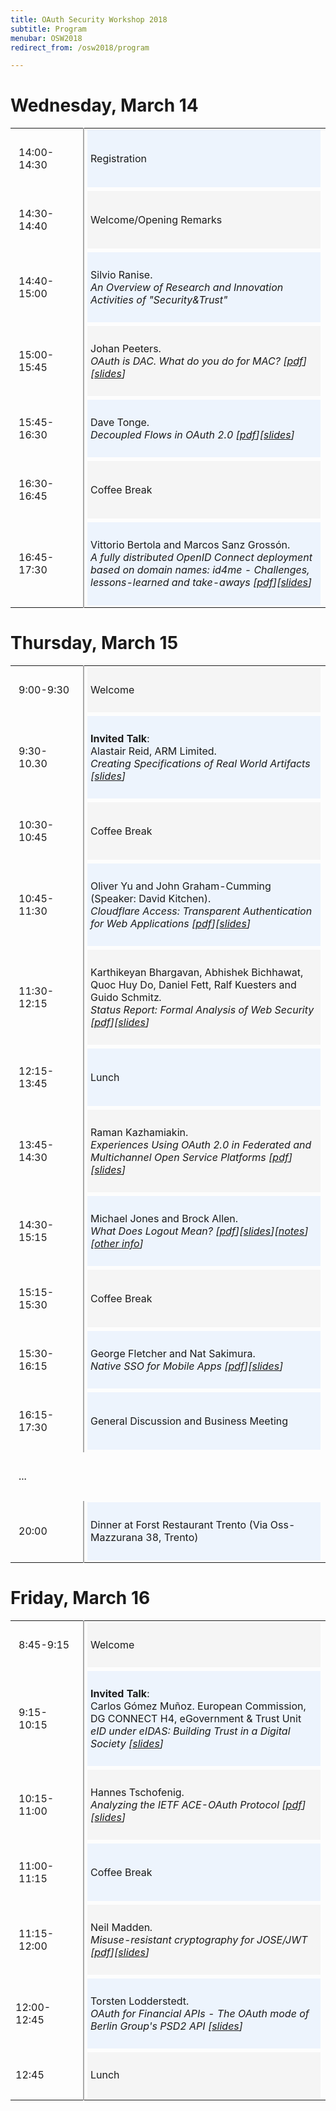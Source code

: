 ```yaml
---
title: OAuth Security Workshop 2018
subtitle: Program
menubar: OSW2018
redirect_from: /osw2018/program

---
```


<h1>Wednesday, March 14</h1>
<table>
  <tbody>
    <tr style="padding: 10px 0px 10px 0px;">
      <td style="width: 100px;">
        <p style="padding: 10px 5px;">14:00-14:30</p>
      </td>
      <td style="padding-left: 5px; border-left: solid 2px #AAA; background-color: #edf4fd; background-clip: content-box;">
        <p style="padding: 10px 5px;">Registration </p>      
      </td>
    </tr>
    <tr style="padding: 10px 0px 10px 0px;">
      <td>
        <p style="padding: 10px 5px;">14:30-14:40</p>
      </td>
      <td style="padding-left: 5px; border-left: solid 2px #AAA; background-color: #f5f5f5; background-clip: content-box;">
        <p style="padding: 10px 5px;">Welcome/Opening Remarks</p>
      </td>
    </tr>
    <tr style="padding: 10px 0px 10px 0px;">
      <td><p style="padding: 10px 5px;">14:40-15:00</p></td>
      <td style="padding-left: 5px; border-left: solid 2px #AAA; background-color: #edf4fd; background-clip: content-box;">
        <p style="padding: 10px 5px;">Silvio Ranise.<br><span style="font-style: italic;">An Overview of Research and Innovation Activities of "Security&Trust"</span></p>
      </td>
    </tr>
    <tr style="padding: 10px 0px 10px 0px;">
      <td><p style="padding: 10px 5px;">15:00-15:45</p></td>
      <td style="padding-left: 5px; border-left: solid 2px #AAA; background-color: #f5f5f5; background-clip: content-box;">
        <p style="padding: 10px 5px;">Johan Peeters. <br><span style="font-style: italic;">OAuth is DAC. What do you do for MAC? [<a href="assets/osw2018_paper_3_new.pdf" target="_blank">pdf</a>] [<a href="assets/osw2018_paper_3_slides.pdf" target="_blank">slides</a>]</span></p>
      </td>
    </tr>
    <tr style="padding: 10px 0px 10px 0px;">
      <td><p style="padding: 10px 5px;">15:45-16:30</p></td>
      <td style="padding-left: 5px; border-left: solid 2px #AAA; background-color: #edf4fd; background-clip: content-box;">
        <p style="padding: 10px 5px;">Dave Tonge. <br><span style="font-style: italic;">Decoupled Flows in OAuth 2.0 [<a href="assets/osw2018_paper_4.pdf" target="_blank">pdf</a>][<a href="assets/osw2018_paper_4_slides.pdf" target="_blank">slides</a>]</span></p>
      </td>
    </tr>
    <tr style="padding: 10px 0px 10px 0px;">
      <td><p style="padding: 10px 5px;">16:30-16:45</p></td>
      <td style="padding-left: 5px; border-left: solid 2px #AAA; background-color: #f5f5f5; background-clip: content-box;">
        <p style="padding: 10px 5px;">Coffee Break</p>
      </td>
    </tr>
    <tr style="padding: 10px 0px 10px 0px;">
      <td><p style="padding: 10px 5px;">16:45-17:30</p></td>
      <td style="padding-left: 5px; border-left: solid 2px #AAA; background-color: #edf4fd; background-clip: content-box;">
        <p style="padding: 10px 5px;">Vittorio Bertola and Marcos Sanz Grossón.<br><span style="font-style: italic;">A fully distributed OpenID Connect deployment based on domain names: id4me - Challenges, lessons-learned and take-aways [<a href="assets/osw2018_paper_2.pdf" target="_blank">pdf</a>][<a href="assets/osw2018_paper_2_slides.pdf" target="_blank">slides</a>]</span></p>
      </td>
    </tr>
  </tbody>
</table>

<h1>Thursday, March 15</h1>
<table>
  <tbody>
    <tr style="padding: 10px 0px 10px 0px;">
      <td style="width: 100px;"><p style="padding: 10px 5px;">9:00-9:30</p></td>
      <td style="padding-left: 5px; border-left: solid 2px #AAA; background-color: #f5f5f5; background-clip: content-box;">
        <p style="padding: 10px 5px;">Welcome</p>
      </td>
    </tr>
    <tr style="padding: 10px 0px 10px 0px;">
      <td><p style="padding: 10px 5px;">9:30-10.30</p></td>
      <td style="padding-left: 5px; border-left: solid 2px #AAA; background-color: #edf4fd; background-clip: content-box;">
        <p style="padding: 10px 5px;"><strong>Invited Talk</strong>:<br>Alastair Reid, ARM Limited.<br><span style="font-style: italic;">Creating Specifications of Real World Artifacts [<a href="assets/invited_talk_1.pdf" target="_blank">slides</a>]</span></p>
      </td>
    </tr>
    <tr style="padding: 10px 0px 10px 0px;">
      <td><p style="padding: 10px 5px;">10:30-10:45</p></td>
      <td style="padding-left: 5px; border-left: solid 2px #AAA; background-color: #f5f5f5; background-clip: content-box;">
        <p style="padding: 10px 5px;">Coffee Break</p>
      </td>
    </tr>
    <tr style="padding: 10px 0px 10px 0px;">
      <td><p style="padding: 10px 5px;">10:45-11:30</p></td>
      <td style="padding-left: 5px; border-left: solid 2px #AAA; background-color: #edf4fd; background-clip: content-box;">
        <p style="padding: 10px 5px;">Oliver Yu and John Graham-Cumming <span>(Speaker: David Kitchen).<br><span style="font-style: italic;">Cloudflare Access: Transparent Authentication for Web Applications [<a href="assets/osw2018_paper_8.pdf" target="_blank">pdf</a>][<a href="assets/osw2018_paper_8_slides.pdf" target="_blank">slides</a>]</span></span></p>
      </td>
    </tr>
    <tr style="padding: 10px 0px 10px 0px;">
      <td><p style="padding: 10px 5px;">11:30-12:15</p></td>
      <td style="padding-left: 5px; border-left: solid 2px #AAA; background-color: #f5f5f5; background-clip: content-box;">
        <p style="padding: 10px 5px;">Karthikeyan Bhargavan, Abhishek Bichhawat, Quoc Huy Do, Daniel Fett, Ralf Kuesters and Guido Schmitz<span style="font-style: italic;">.<br>Status Report: Formal Analysis of Web Security [<a href="assets/osw2018_paper_1.pdf" target="_blank">pdf</a>][<a href="assets/osw2018_paper_1_slides.pdf" target="_blank">slides</a>]</span></p>
      </td>
    </tr>
    <tr style="padding: 10px 0px 10px 0px;">
      <td><p style="padding: 10px 5px;">12:15-13:45</p></td>
      <td style="padding-left: 5px; border-left: solid 2px #AAA; background-color: #edf4fd; background-clip: content-box;">
        <p style="padding: 10px 5px;">Lunch</p>
      </td>
    </tr>
    <tr style="padding: 10px 0px 10px 0px;">
      <td><p style="padding: 10px 5px;">13:45-14:30</p></td>
      <td style="padding-left: 5px; border-left: solid 2px #AAA; background-color: #f5f5f5; background-clip: content-box;">
        <p style="padding: 10px 5px;">Raman Kazhamiakin. <br><span style="font-style: italic;">Experiences Using OAuth 2.0 in Federated and Multichannel Open Service Platforms [<a href="assets/osw2018_paper_6.pdf" target="_blank">pdf</a>][<a href="assets/osw2018_paper_6_slides.pdf" target="_blank">slides</a>]</span></p>
      </td>
    </tr>
    <tr style="padding: 10px 0px 10px 0px;">
      <td><p style="padding: 10px 5px;">14:30-15:15</p></td>
      <td style="padding-left: 5px; border-left: solid 2px #AAA; background-color: #edf4fd; background-clip: content-box;">
        <p style="padding: 10px 5px;">Michael Jones and Brock Allen.<span style="font-style: italic;"><br>What Does Logout Mean? [<a href="assets/osw2018_paper_7.pdf" target="_blank">pdf</a>][<a href="assets/osw2018_paper_7_slides.pdf" target="_blank">slides</a>][<a href="https://bitbucket.org/openid/connect/wiki/What%20Does%20Logout%20Mean%3F" target="_blank">notes</a>][<a href="http://self-issued.info/?p=1804" target="_blank">other info</a>]</span></p>
      </td>
    </tr>
    <tr style="padding: 10px 0px 10px 0px;">
      <td><p style="padding: 10px 5px;">15:15-15:30</p></td>
      <td style="padding-left: 5px; border-left: solid 2px #AAA; background-color: #f5f5f5; background-clip: content-box;">
        <p style="padding: 10px 5px;">Coffee Break</p>
      </td>
    </tr>
    <tr style="padding: 10px 0px 10px 0px;">
      <td><p style="padding: 10px 5px;">15:30-16:15</p></td>
      <td style="padding-left: 5px; border-left: solid 2px #AAA; background-color: #edf4fd; background-clip: content-box;">
        <p style="padding: 10px 5px;">George Fletcher and Nat Sakimura.<span style="font-style: italic;"><br>Native SSO for Mobile Apps [<a href="assets/osw2018_paper_9.pdf">pdf</a>][<a href="assets/osw2018_paper_9_slides.pdf" target="_blank">slides</a>]</span></p>
      </td>
    </tr>
    <tr style="padding: 10px 0px 10px 0px;">
      <td><p style="padding: 10px 5px;">16:15-17:30</p></td>
      <td style="padding-left: 5px; border-left: solid 2px #AAA; background-color: #edf4fd; background-clip: content-box;">
        <p style="padding: 10px 5px;"><span>General Discussion and Business Meeting</span></p>
      </td>
    </tr>
    <tr style="padding: 10px 0px 10px 0px;">
      <td><p style="padding: 10px 5px;">...</p></td>
      <td></td>
    </tr>
    <tr style="padding: 10px 0px 10px 0px;">
      <td><p style="padding: 10px 5px;">20:00</p></td>
      <td style="padding-left: 5px; border-left: solid 2px #AAA; background-color: #edf4fd; background-clip: content-box;">
        <p style="padding: 10px 5px;">Dinner at Forst Restaurant Trento (Via Oss-Mazzurana 38, Trento)<br></p>
      </td>
    </tr>
  </tbody>
</table>

<h1>Friday, March 16</h1>
<table style="width: 100%;">
  <tbody>
    <tr style="padding: 10px 0px 10px 0px;">
      <td style="width: 100px;"><p style="padding: 10px 5px;">8:45-9:15</p></td>
      <td style="padding-left: 5px; border-left: solid 2px #AAA; background-color: #f5f5f5; background-clip: content-box;">
        <p style="padding: 10px 5px;">Welcome</p>
      </td>
    </tr>
    <tr style="padding: 10px 0px 10px 0px;">
      <td><p style="padding: 10px 5px;">9:15-10:15</p></td>
      <td style="padding-left: 5px; border-left: solid 2px #AAA; background-color: #edf4fd; background-clip: content-box;">
        <p style="padding: 10px 5px;"><strong>Invited Talk</strong>:<br>Carlos Gómez Muñoz.  European Commission, DG CONNECT H4, eGovernment &amp; Trust Unit<br><em>eID under eIDAS: Building Trust in a Digital Society [<a href="assets/invited_talk_2.pdf" target="_blank">slides</a>]</em></p>
      </td>
    </tr>
    <tr style="padding: 10px 0px 10px 0px;">
      <td><p style="padding: 10px 5px;">10:15-11:00</p></td>
      <td style="padding-left: 5px; border-left: solid 2px #AAA; background-color: #f5f5f5; background-clip: content-box;">
        <p style="padding: 10px 5px;">Hannes Tschofenig. <br><span style="font-style: italic;">Analyzing the IETF ACE-OAuth Protocol [<a href="assets/osw2018_ace.pdf" target="_blank">pdf</a>][<a href="assets/osw2018_ace_slides.pdf" target="_blank">slides</a>]</span></p>
      </td>
    </tr>
    <tr style="padding: 10px 0px 10px 0px;">
      <td><p style="padding: 10px 5px;">11:00-11:15</p></td>
      <td style="padding-left: 5px; border-left: solid 2px #AAA; background-color: #edf4fd; background-clip: content-box;">
        <p style="padding: 10px 5px;">Coffee Break</p>
      </td>
    </tr>
    <tr style="padding: 10px 0px 10px 0px;">
      <td><p style="padding: 10px 5px;">11:15-12:00</p></td>
      <td style="padding-left: 5px; border-left: solid 2px #AAA; background-color: #f5f5f5; background-clip: content-box;">
        <p style="padding: 10px 5px;">Neil Madden<span style="font-style: italic;">. <br>Misuse-resistant cryptography for JOSE/JWT [<a href="assets/osw2018_paper_5.pdf" target="_blank">pdf</a>][<a href="assets/osw2018_paper_5_slides.pdf" target="_blank">slides</a>]</span></p>
      </td>
    </tr>
    <tr style="padding: 10px 0px 10px 0px;">
      <td><p>12:00-12:45</p></td>
      <td style="padding-left: 5px; border-left: solid 2px #AAA; background-color: #edf4fd; background-clip: content-box;">
        <p style="padding: 10px 5px;">Torsten Lodderstedt. <br><span style="font-style: italic;">OAuth for Financial APIs - The OAuth mode of Berlin Group's PSD2 API [<a href="assets/oauth_for_financial_apis.pdf" target="_blank">slides</a>]</span></p>
      </td>
    </tr>
    <tr style="padding: 10px 0px 10px 0px;">
      <td><p>12:45</p></td>
      <td style="padding-left: 5px; border-left: solid 2px #AAA; background-color: #f5f5f5; background-clip: content-box;">
        <p style="padding: 10px 5px;">Lunch</p>
      </td>
    </tr>
  </tbody>
</table>